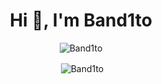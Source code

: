 <h1 align="center">Hi 👋, I'm Band1to</h1>
<p align="center"> <img src="https://komarev.com/ghpvc/?username=Band1to" alt="Band1to" /> </p>
<p align="center">&nbsp;<img align="center" src="https://github-readme-stats.vercel.app/api?username=Band1to&count_private=true&show_icons=true&theme=tokyonight" alt="Band1to" /></p>

